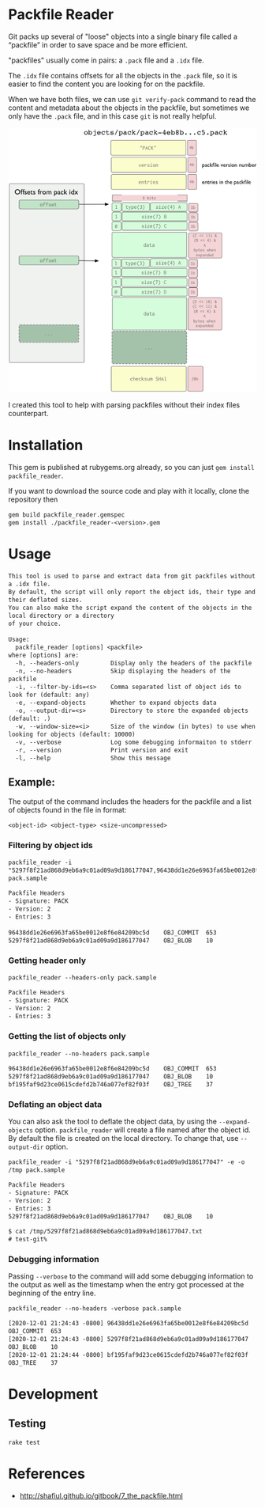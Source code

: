 # Packfile Reader

Git packs up several of "loose" objects into a single binary file called a “packfile” in order to save space and be more efficient.

"packfiles" usually come in pairs: a `.pack` file and a `.idx` file.

The `.idx` file contains offsets for all the objects in the `.pack` file, so it is easier to find the content you are looking for on the packfile.

When we have both files, we can use `git verify-pack` command to read the content and metadata about the objects in the packfile, but sometimes we only have the `.pack` file, and in this case `git` is not really helpful.

![packfile](packfile-format.png?raw=true "Packfile Format")

I created this tool to help with parsing packfiles without their index files counterpart.

# Installation

This gem is published at rubygems.org already, so you can just `gem install packfile_reader`.

If you want to download the source code and play with it locally, clone the repository then

```
gem build packfile_reader.gemspec
gem install ./packfile_reader-<version>.gem
```

# Usage

```
This tool is used to parse and extract data from git packfiles without a .idx file.
By default, the script will only report the object ids, their type and their deflated sizes.
You can also make the script expand the content of the objects in the local directory or a directory
of your choice.

Usage:
  packfile_reader [options] <packfile>
where [options] are:
  -h, --headers-only         Display only the headers of the packfile
  -n, --no-headers           Skip displaying the headers of the packfile
  -i, --filter-by-ids=<s>    Comma separated list of object ids to look for (default: any)
  -e, --expand-objects       Whether to expand objects data
  -o, --output-dir=<s>       Directory to store the expanded objects (default: .)
  -w, --window-size=<i>      Size of the window (in bytes) to use when looking for objects (default: 10000)
  -v, --verbose              Log some debugging informaiton to stderr
  -r, --version              Print version and exit
  -l, --help                 Show this message
```

## Example:

The output of the command includes the headers for the packfile and a list of objects found in the file in format:

```
<object-id> <object-type> <size-uncompressed>
```

### Filtering by object ids

```
packfile_reader -i "5297f8f21ad868d9eb6a9c01ad09a9d186177047,96438dd1e26e6963fa65be0012e8f6e84209bc5d" pack.sample
```

```
Packfile Headers
- Signature: PACK
- Version: 2
- Entries: 3

96438dd1e26e6963fa65be0012e8f6e84209bc5d	OBJ_COMMIT	653
5297f8f21ad868d9eb6a9c01ad09a9d186177047	OBJ_BLOB	10
```

### Getting header only

```
packfile_reader --headers-only pack.sample 
```

```
Packfile Headers
- Signature: PACK
- Version: 2
- Entries: 3
```

### Getting the list of objects only

```
packfile_reader --no-headers pack.sample 
```

```
96438dd1e26e6963fa65be0012e8f6e84209bc5d	OBJ_COMMIT	653
5297f8f21ad868d9eb6a9c01ad09a9d186177047	OBJ_BLOB	10
bf195faf9d23ce0615cdefd2b746a077ef82f03f	OBJ_TREE	37
```

### Deflating an object data

You can also ask the tool to deflate the object data, by using the `--expand-objects` option. `packfile_reader` will create a file named after the object id. By default the file is created on the local directory. To change that, use `--output-dir` option.

```
packfile_reader -i "5297f8f21ad868d9eb6a9c01ad09a9d186177047" -e -o /tmp pack.sample 
```

```
Packfile Headers
- Signature: PACK
- Version: 2
- Entries: 3
5297f8f21ad868d9eb6a9c01ad09a9d186177047	OBJ_BLOB	10
```

```
$ cat /tmp/5297f8f21ad868d9eb6a9c01ad09a9d186177047.txt 
# test-git%
```

### Debugging information

Passing `--verbose` to the command will add some debugging information to the output as well as the timestamp when the entry got processed at the beginning of the entry line.

```
packfile_reader --no-headers -verbose pack.sample 
```

```
[2020-12-01 21:24:43 -0800] 96438dd1e26e6963fa65be0012e8f6e84209bc5d	OBJ_COMMIT	653
[2020-12-01 21:24:43 -0800] 5297f8f21ad868d9eb6a9c01ad09a9d186177047	OBJ_BLOB	10
[2020-12-01 21:24:44 -0800] bf195faf9d23ce0615cdefd2b746a077ef82f03f	OBJ_TREE	37
```

# Development

## Testing

```
rake test
```

# References
-  http://shafiul.github.io/gitbook/7_the_packfile.html
